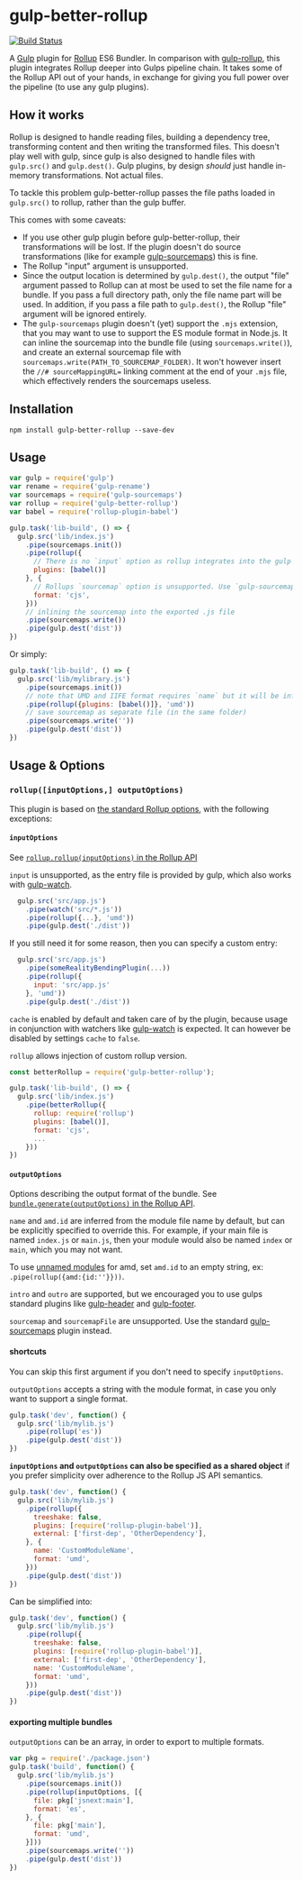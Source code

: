# gulp-better-rollup

[![Build Status](https://travis-ci.org/MikeKovarik/gulp-better-rollup.svg?branch=master)](https://travis-ci.org/MikeKovarik/gulp-better-rollup)

A [Gulp](https://www.npmjs.com/package/gulp) plugin for [Rollup](https://www.npmjs.com/package/rollup) ES6 Bundler. In comparison with [gulp-rollup](https://www.npmjs.com/package/gulp-rollup), this plugin integrates Rollup deeper into Gulps pipeline chain. It takes some of the Rollup API out of your hands, in exchange for giving you full power over the pipeline (to use any gulp plugins).

## How it works

Rollup is designed to handle reading files, building a dependency tree, transforming content and then writing the transformed files. This doesn't play well with gulp, since gulp is also designed to handle files with `gulp.src()` and `gulp.dest()`. Gulp plugins, by design _should_ just handle in-memory transformations. Not actual files.

To tackle this problem gulp-better-rollup passes the file paths loaded in `gulp.src()` to rollup, rather than the gulp buffer.

This comes with some caveats:

* If you use other gulp plugin before gulp-better-rollup, their transformations will be lost. If the plugin doesn't do source transformations (like for example [gulp-sourcemaps](https://www.npmjs.com/package/gulp-sourcemaps)) this is fine.
* The Rollup "input" argument is unsupported.
* Since the output location is determined by `gulp.dest()`, the output "file" argument passed to Rollup can at most be used to set the file name for a bundle. If you pass a full directory path, only the file name part will be used. In addition, if you pass a file path to `gulp.dest()`, the Rollup "file" argument will be ignored entirely.
* The `gulp-sourcemaps` plugin doesn't (yet) support the `.mjs` extension, that you may want to use to support the ES module format in Node.js. It can inline the sourcemap into the bundle file (using `sourcemaps.write()`), and create an external sourcemap file with `sourcemaps.write(PATH_TO_SOURCEMAP_FOLDER)`. It won't however insert the `//# sourceMappingURL=` linking comment at the end of your `.mjs` file, which effectively renders the sourcemaps useless.

## Installation

```
npm install gulp-better-rollup --save-dev
```

## Usage

``` js
var gulp = require('gulp')
var rename = require('gulp-rename')
var sourcemaps = require('gulp-sourcemaps')
var rollup = require('gulp-better-rollup')
var babel = require('rollup-plugin-babel')

gulp.task('lib-build', () => {
  gulp.src('lib/index.js')
    .pipe(sourcemaps.init())
    .pipe(rollup({
      // There is no `input` option as rollup integrates into the gulp pipeline
      plugins: [babel()]
    }, {
      // Rollups `sourcemap` option is unsupported. Use `gulp-sourcemaps` plugin instead
      format: 'cjs',
    }))
    // inlining the sourcemap into the exported .js file
    .pipe(sourcemaps.write())
    .pipe(gulp.dest('dist'))
})
```

Or simply:

``` js
gulp.task('lib-build', () => {
  gulp.src('lib/mylibrary.js')
    .pipe(sourcemaps.init())
    // note that UMD and IIFE format requires `name` but it will be inferred from the source file name `mylibrary.js`
    .pipe(rollup({plugins: [babel()]}, 'umd'))
    // save sourcemap as separate file (in the same folder)
    .pipe(sourcemaps.write(''))
    .pipe(gulp.dest('dist'))
})
```

## Usage & Options

### `rollup([inputOptions,] outputOptions)`

This plugin is based on [the standard Rollup options](https://rollupjs.org/guide/en#rollup-rollup), with the following exceptions:

#### `inputOptions`
See [`rollup.rollup(inputOptions)` in the Rollup API](https://rollupjs.org/guide/en#inputoptions)

`input` is unsupported, as the entry file is provided by gulp, which also works with [gulp-watch](https://www.npmjs.com/package/gulp-watch).

``` js
  gulp.src('src/app.js')
    .pipe(watch('src/*.js'))
    .pipe(rollup({...}, 'umd'))
    .pipe(gulp.dest('./dist'))
```

If you still need it for some reason, then you can specify a custom entry:

``` js
  gulp.src('src/app.js')
    .pipe(someRealityBendingPlugin(...))
    .pipe(rollup({
      input: 'src/app.js'
    }, 'umd'))
    .pipe(gulp.dest('./dist'))
```

`cache` is enabled by default and taken care of by the plugin, because usage in conjunction with watchers like [gulp-watch](https://www.npmjs.com/package/gulp-watch) is expected. It can however be disabled by settings `cache` to `false`.

`rollup` allows injection of custom rollup version.

```js
const betterRollup = require('gulp-better-rollup');

gulp.task('lib-build', () => {
  gulp.src('lib/index.js')
    .pipe(betterRollup({
      rollup: require('rollup')
      plugins: [babel()],
      format: 'cjs',
      ...
    }))
})
```

#### `outputOptions`

Options describing the output format of the bundle. See [`bundle.generate(outputOptions)` in the Rollup API](https://rollupjs.org/guide/en#outputoptions).

`name` and `amd.id` are inferred from the module file name by default, but can be explicitly specified to override this. For example, if your main file is named `index.js` or `main.js`, then your module would also be named `index` or `main`, which you may not want.

To use [unnamed modules](http://requirejs.org/docs/api.html#modulename) for amd, set `amd.id` to an empty string, ex: `.pipe(rollup({amd:{id:''}}))`.

`intro` and `outro` are supported, but we encouraged you to use gulps standard plugins like [gulp-header](https://www.npmjs.com/package/gulp-header) and [gulp-footer](https://www.npmjs.com/package/gulp-footer).

`sourcemap` and `sourcemapFile` are unsupported. Use the standard [gulp-sourcemaps](https://www.npmjs.com/package/gulp-sourcemaps) plugin instead.

#### shortcuts

You can skip this first argument if you don't need to specify `inputOptions`.

`outputOptions` accepts a string with the module format, in case you only want to support a single format.

``` js
gulp.task('dev', function() {
  gulp.src('lib/mylib.js')
    .pipe(rollup('es'))
    .pipe(gulp.dest('dist'))
})
```

**`inputOptions` and `outputOptions` can also be specified as a shared object** if you prefer simplicity over adherence to the Rollup JS API semantics.

``` js
gulp.task('dev', function() {
  gulp.src('lib/mylib.js')
    .pipe(rollup({
      treeshake: false,
      plugins: [require('rollup-plugin-babel')],
      external: ['first-dep', 'OtherDependency'],
    }, {
      name: 'CustomModuleName',
      format: 'umd',
    }))
    .pipe(gulp.dest('dist'))
})
```

Can be simplified into:

``` js
gulp.task('dev', function() {
  gulp.src('lib/mylib.js')
    .pipe(rollup({
      treeshake: false,
      plugins: [require('rollup-plugin-babel')],
      external: ['first-dep', 'OtherDependency'],
      name: 'CustomModuleName',
      format: 'umd',
    }))
    .pipe(gulp.dest('dist'))
})
```

#### exporting multiple bundles

`outputOptions` can be an array, in order to export to multiple formats.

```js
var pkg = require('./package.json')
gulp.task('build', function() {
  gulp.src('lib/mylib.js')
    .pipe(sourcemaps.init())
    .pipe(rollup(inputOptions, [{
      file: pkg['jsnext:main'],
      format: 'es',
    }, {
      file: pkg['main'],
      format: 'umd',
    }]))
    .pipe(sourcemaps.write(''))
    .pipe(gulp.dest('dist'))
})
```